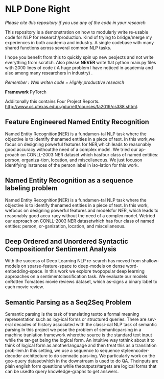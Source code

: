 # NLP Done Right

*Please cite this repository if you use any of the code in your research*

This repository is a demonstration on how to modularly write re-usable code for NLP for research/production. Kind of trying to bridge/merge my experiences in both academia and industry. A single codebase with many shared functions across several common NLP tasks. 

I hope you benefit from this to quickly spin up new peojects and not write everything from scratch.
Also please **NEVER** write flat python main.py files with 2000 lines of code ( A huge problem I have noticed in academia and also among many researchers in industry) .  

*Remember : Well writen code = Highly productive research*

**Framework** PyTorch

Addiitonally this contains Four Project Reports.   
http://www.cs.utexas.edu/~gdurrett/courses/fa2019/cs388.shtml.  


## Feature Engineered Named Entity Recognition
Named Entity Recognition(NER) is a fundamen-tal NLP task where the objective is to identify thenamed  entities  in  a  piece  of  text.   In  this  work,we focus on designing powerful features for NER,which leads to reasonably good accuracy withoutthe  need  of  a  complex  model.   We  tried  our  ap-proach on CONLL-2003 NER dataset which hasfour  class  of  named  entities:  person,  organiza-tion,  location,  and miscellaneous.  We just focuson identifying instances of the person label in iso-lation for this work.

## Named Entity Recognition as a sequence labeling problem
Named Entity Recognition(NER) is a fundamen-tal NLP task where the objective is to identify thenamed entities in a piece of text. In this work, wefocus on designing powerful features and modelsfor  NER,  which  leads  to  reasonably  good  accu-racy  without  the  need  of  a  complex  model.   Wetried our approach on CONLL-2003 NER datasetwhich has four class of named entities: person, or-ganization, location, and miscellaneous.

## Deep Ordered and Unordered Syntactic Compositionfor Sentiment Analysis
With  the  success  of  Deep  Learning  NLP  re-search has moved from shallow-models on sparse-feature-space   to   deep-models   on   dense   word-embedding-space.   In  this  work  we  explore  twopopular deep learning approaches on a sentimentclassification  task.    We  evaluate  our  models  onRotten Tomatoes movie reviews dataset, which as-signs a binary label to each movie review.

## Semantic Parsing as a Seq2Seq Problem
Semantic  parsing  is  the  task  of  translating  textto  a  formal  meaning  representation  such  as  log-ical  forms  or  structured  queries.   There  are  sev-eral decades of history associated with the classi-cal NLP task of semantic parsing.In  this  project  we  pose  the  problem  of  semanticparsing in a machine tranlation framework wherethe source is the standard text input while the tar-get  being  the  logical  form.   An  intuitive  way  tothink about it to think of logical form as anotherlanguage and then treat this as a translation prob-lem.In this setting, we use a sequence to sequence styleencoder-decoder architecture to do semnatic pars-ing. We particularly work on the geo-query datasetwhich in the downstream is used to do QA. Theinputs are plain english form questions while theoutputs/targets are logical forms that can be usedto query knowledge-graphs to get answers.

